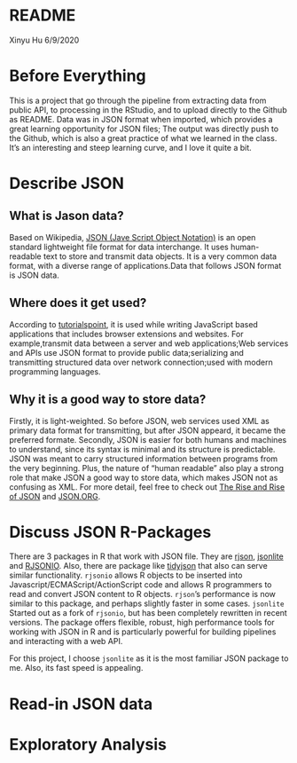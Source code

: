README
================
Xinyu Hu
6/9/2020

# Before Everything

This is a project that go through the pipeline from extracting data from
public API, to processing in the RStudio, and to upload directly to the
Github as README. Data was in JSON format when imported, which provides
a great learning opportunity for JSON files; The output was directly
push to the Github, which is also a great practice of what we learned in
the class. It’s an interesting and steep learning curve, and I love it
quite a bit.

# Describe JSON

## What is Jason data?

Based on Wikipedia, [JSON (Jave Script Object
Notation)](https://en.wikipedia.org/wiki/JSON) is an open standard
lightweight file format for data interchange. It uses human-readable
text to store and transmit data objects. It is a very common data
format, with a diverse range of applications.Data that follows JSON
format is JSON data.

## Where does it get used?

According to
[tutorialspoint](https://www.tutorialspoint.com/json/json_quick_guide.htm#:~:text=JSON%20format%20is%20used%20for,used%20with%20modern%20programming%20languages.),
it is used while writing JavaScript based applications that includes
browser extensions and websites. For example,transmit data between a
server and web applications;Web services and APIs use JSON format to
provide public data;serializing and transmitting structured data over
network connection;used with modern programming languages.

## Why it is a good way to store data?

Firstly, it is light-weighted. So before JSON, web services used XML as
primary data format for transmitting, but after JSON appeard, it became
the preferred formate. Secondly, JSON is easier for both humans and
machines to understand, since its syntax is minimal and its structure is
predictable. JSON was meant to carry structured information between
programs from the very beginning. Plus, the nature of “human readable”
also play a strong role that make JSON a good way to store data, which
makes JSON not as confusing as XML. For more detail, feel free to check
out [The Rise and Rise of
JSON](https://twobithistory.org/2017/09/21/the-rise-and-rise-of-json.html)
and [JSON.ORG](https://www.json.org/json-en.html).

# Discuss JSON R-Packages

There are 3 packages in R that work with JSON file. They are
[rjson](https://cran.r-project.org/web/packages/rjson/rjson.pdf),
[jsonlite](https://cran.r-project.org/web/packages/jsonlite/jsonlite.pdf)
and
[RJSONIO](https://cran.r-project.org/web/packages/RJSONIO/RJSONIO.pdf).
Also, there are package like
[tidyjson](https://cran.r-project.org/web/packages/tidyjson/vignettes/introduction-to-tidyjson.html)
that also can serve similar functionality. `rjsonio` allows R objects to
be inserted into Javascript/ECMAScript/ActionScript code and allows R
programmers to read and convert JSON content to R objects. `rjson`’s
performance is now similar to this package, and perhaps slightly faster
in some cases. `jsonlite` Started out as a fork of `rjsonio`, but has
been completely rewritten in recent versions. The package offers
flexible, robust, high performance tools for working with JSON in R and
is particularly powerful for building pipelines and interacting with a
web API.

For this project, I choose `jsonlite` as it is the most familiar JSON
package to me. Also, its fast speed is
appealing.

# Read-in JSON data

# Exploratory Analysis

<!-- ```{r ,echo=True,warning=FALSE,message=FALSE} -->

<!-- ``` -->

<!-- ## Including Plots -->

<!-- You can also embed plots, for example: -->

<!-- ```{r pressure, echo=FALSE} -->

<!-- ``` -->

<!-- Note that the `echo = FALSE` parameter was added to the code chunk to prevent printing of the R code that generated the plot. -->
